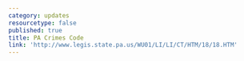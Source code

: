 ```yaml
---
category: updates
resourcetype: false
published: true
title: PA Crimes Code
link: 'http://www.legis.state.pa.us/WU01/LI/LI/CT/HTM/18/18.HTM'
---
```

